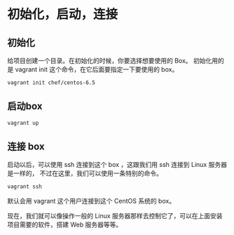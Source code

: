 # 初始化，启动，连接 

## 初始化
给项目创建一个目录。在初始化的时候，你要选择想要使用的 Box。
初始化用的是 vagrant init 这个命令，在它后面要指定一下要使用的 box。

```bash
vagrant init chef/centos-6.5
```

## 启动box
```bash
vagrant up
```

## 连接 box
启动以后，可以使用 ssh 连接到这个 box ，这跟我们用 ssh 连接到 Linux 服务器是一样的， 不过在这里，我们可以使用一条特别的命令。
```bash
vagrant ssh
```
默认会用 vagrant 这个用户连接到这个 CentOS 系统的 box。

现在，我们就可以像操作一般的 Linux 服务器那样去控制它了，可以在上面安装项目需要的软件，搭建 Web 服务器等等。